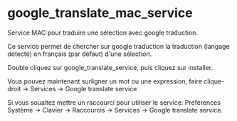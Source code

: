# google_translate_mac_service
Service MAC pour traduire une sélection avec google traduction.

Ce service permet de chercher sur google traduction la traduction (langage détecté) en français (par défaut) d'une sélection.

Double cliquez sur google_translate_service, puis cliquez sur installer.

Vous pouvez maintenant surligner un mot ou une expression, faire clique-droit -> Services -> Google translate service

Si vous souaitez mettre un raccourci pour utiliser le service: Préférences Système -> Clavier -> Raccourcis -> Services -> Google translate service.
